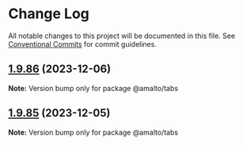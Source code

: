 # Change Log

All notable changes to this project will be documented in this file.
See [Conventional Commits](https://conventionalcommits.org) for commit guidelines.

## [1.9.86](https://github.com/amalto/platform6-ui-components/compare/@amalto/tabs@1.9.85...@amalto/tabs@1.9.86) (2023-12-06)

**Note:** Version bump only for package @amalto/tabs

## [1.9.85](https://github.com/amalto/platform6-ui-components/compare/@amalto/tabs@1.9.84...@amalto/tabs@1.9.85) (2023-12-05)

**Note:** Version bump only for package @amalto/tabs
